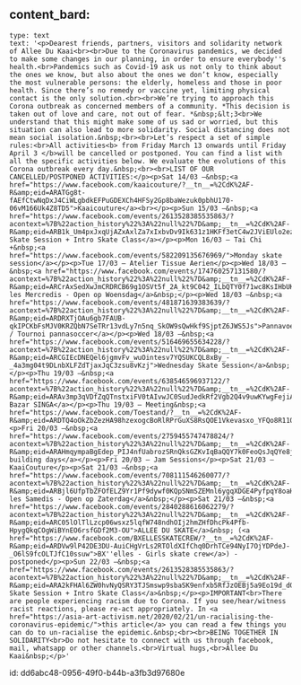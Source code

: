 content_bard:
  -
    type: text
    text: '<p>Dearest friends, partners, visitors and solidarity network of Allee Du Kaai<br><br>Due to the Coronavirus pandemics, we decided to make some changes in our planning, in order to ensure everybody''s health.<br>Pandemics such as Covid-19 ask us not only to think about the ones we know, but also about the ones we don’t know, especially the most vulnerable persons: the elderly, homeless and those in poor health. Since there’s no remedy or vaccine yet, limiting physical contact is the only solution.<br><br>We’re trying to approach this Corona outbreak as concerned members of a community. *This decision is taken out of love and care, not out of fear. *&nbsp;&lt;3<br>We understand that this might make some of us sad or worried, but this situation can also lead to more solidarity. Social distancing does not mean social isolation.&nbsp;<br><br>Let’s respect a set of simple rules:<br>All activities<b> from Friday March 13 onwards until Friday April 3 </b>will be cancelled or postponed. You can find a list with all the specific activities below. We evaluate the evolutions of this Corona outbreak every day.&nbsp;<br><br>LIST OF OUR CANCELLED/POSTPONED ACTIVITIES:</p><p>Sat 14/03 –&nbsp;<a href="https://www.facebook.com/kaaicouture/?__tn__=%2CdK%2AF-R&amp;eid=ARATGg8t-fAEfCtwNqDxJ4CiWLgbdkEFPuGDEXCh4HFSy2Gp8baWezuk0pbhU170-06vM166Uk4Z8TD5">Kaaicouture</a><br></p><p>Sun 15/03 –&nbsp;<a href="https://www.facebook.com/events/2613528385535863/?acontext=%7B%22action_history%22%3A%22null%22%7D&amp;__tn__=%2CdK%2AF-R&amp;eid=ARB1k_Um4pxJxqUjAZxAxlZa7xIxbvDv9Ik631z1HKFf3etC4w2JViEUlo2ezeIiBBT9Ej0Qu6KOtIoj">Sunday Skate Session + Intro Skate Class</a></p><p>Mon 16/03 – Tai Chi +&nbsp;<a href="https://www.facebook.com/events/582209135676969/">Monday skate session</a></p><p>Tue 17/03 – Atelier Tissue Aerien</p><p>Wed 18/03 –&nbsp;<a href="https://www.facebook.com/events/174760257131580/?acontext=%7B%22action_history%22%3A%22null%22%7D&amp;__tn__=%2CdK%2AF-R&amp;eid=ARCrAxSedXwJmCRDRCB69g1OSVt5f_2A_kt9C042_ILbQTY0f71wc8KsIHbUKjxokR6EAYSpT7bpuKl_">Ouvert les Mercredis - Open op Woensdag</a>&nbsp;</p><p>Wed 18/03 –&nbsp;<a href="https://www.facebook.com/events/481871639383639/?acontext=%7B%22action_history%22%3A%22null%22%7D&amp;__tn__=%2CdK%2AF-R&amp;eid=ARDRXTjOAu6gb7FAUB-qkIPCKbFsMJV0KRZQbN7SeTRr13vdLy7n5nq_SkOW9sQwHkf9SjptZ6JWS5Js">Pannavoetbaltornooi / Tournoi pannasoccer</a></p><p>Wed 18/03 –&nbsp;<a href="https://www.facebook.com/events/516469655634228/?acontext=%7B%22action_history%22%3A%22null%22%7D&amp;__tn__=%2CdK%2AF-R&amp;eid=ARCGIEcDNEQel6jgmvFv_wuOintesv7YQSUKCQL8xBy_-_4a3mg04t9DLnbXLFZdTjaxJqC3zsu8vKzj">Wednesday Skate Session</a>&nbsp;</p><p>Thu 19/03 –&nbsp;<a href="https://www.facebook.com/events/638546596937122/?acontext=%7B%22action_history%22%3A%22null%22%7D&amp;__tn__=%2CdK%2AF-R&amp;eid=ARAv3mp3qVDfZqQTnstxiFV0tAIvwJC0SudJedkRf2Vgb2Q4v9uwKYwgFejiAsYPaaTw_gZu3gZfsSt4">Le Bazar SINGA</a></p><p>Thu 19/03 – Meeting&nbsp;<a href="https://www.facebook.com/Toestand/?__tn__=%2CdK%2AF-R&amp;eid=ARDTQ4oOkZbZezHA98hzexogcBoRlRPrGuXS8RsQOE1Vkevasxo_YFQo8R11QO674kxqh7nJ3veN62U0">Toestand</a>&nbsp;International</p><p>Fri 20/03 –&nbsp;<a href="https://www.facebook.com/events/2759455747478824/?acontext=%7B%22action_history%22%3A%22null%22%7D&amp;__tn__=%2CdK%2AF-R&amp;eid=ARAHmqympaBgEdep_PIJ4nfUabrozSRnQksGZKvIqBaQQY7k0FeoQsJqQYe8jG7DZ74ZGGeXeg3Ci4fX">53bis building days</a></p><p>Fri 20/03 – Jam Sessions</p><p>Sat 21/03 – KaaiCouture</p><p>Sat 21/03 –&nbsp;<a href="https://www.facebook.com/events/708111546260077/?acontext=%7B%22action_history%22%3A%22null%22%7D&amp;__tn__=%2CdK%2AF-R&amp;eid=ARBjl6UfpTbZFOfELZ9Yr1Pf9dywf0KQpSNmSZEMnl6ygqXDGE4PyfpqY8oaHtFOH26HpgExcf_gznH_">Ouvert les Samedis - Open op Zaterdag</a>&nbsp;</p><p>Sat 21/03 –&nbsp;<a href="https://www.facebook.com/events/2840288616062279/?acontext=%7B%22action_history%22%3A%22null%22%7D&amp;__tn__=%2CdK%2AF-R&amp;eid=ARC05lOlTlLzcp06wsxz5lqfW748ndhOIj2hmZHfDhcPk4Pfb-HpygQkqCOgWiBYnEO6rsfGDf2M3-OU">ALLEE DU SKATE</a>&nbsp; (<a href="https://www.facebook.com/BXELLESSKATECREW/?__tn__=%2CdK%2AF-R&amp;eid=ARDVw9lP42DE3DU-AuiCHgVrLs2RTOldXIfChq0DrhTCe94NyI7OjYDPdeJ-_O6lS9fcOLTJfC10ssuw">BX''elles - Girls skate crew</a>) - postponed</p><p>Sun 22/03 –&nbsp;<a href="https://www.facebook.com/events/2613528385535863/?acontext=%7B%22action_history%22%3A%22null%22%7D&amp;__tn__=%2CdK%2AF-R&amp;eid=ARA2kFHAl6ZW0hvNyQSRY3TJSmswp9sbaSK9enfxb5RfJzOEBj5a9Eo19d_dOp5ZIggSCCjq4MlcZeQK">Sunday Skate Session + Intro Skate Class</a>&nbsp;</p><p>IMPORTANT<br>There are people experiencing racism due to Corona. If you see/hear/witness racist reactions, please re-act appropriately. In <a href="https://asia-art-activism.net/2020/02/21/un-racialising-the-coronavirus-epidemic/">this article</a> you can read a few things you can do to un-racialise the epidemic.&nbsp;<br><br>BEING TOGETHER IN SOLIDARITY<br>Do not hesitate to connect with us through facebook, mail, whatsapp or other channels.<br>Virtual hugs,<br>Allee Du Kaai&nbsp;</p>'
id: dd6abc48-0956-49f0-b44b-a3fb3d97680e

